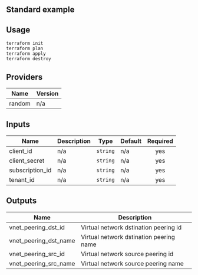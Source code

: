 ## Standard example

## Usage
```
terraform init
terraform plan
terraform apply
terraform destroy
```

<!-- BEGINNING OF PRE-COMMIT-TERRAFORM DOCS HOOK -->
## Providers

| Name | Version |
|------|---------|
| random | n/a |

## Inputs

| Name | Description | Type | Default | Required |
|------|-------------|------|---------|:-----:|
| client\_id | n/a | `string` | n/a | yes |
| client\_secret | n/a | `string` | n/a | yes |
| subscription\_id | n/a | `string` | n/a | yes |
| tenant\_id | n/a | `string` | n/a | yes |

## Outputs

| Name | Description |
|------|-------------|
| vnet\_peering\_dst\_id | Virtual network dstination peering id |
| vnet\_peering\_dst\_name | Virtual network dstination peering name |
| vnet\_peering\_src\_id | Virtual network source peering id |
| vnet\_peering\_src\_name | Virtual network source peering name |

<!-- END OF PRE-COMMIT-TERRAFORM DOCS HOOK -->
